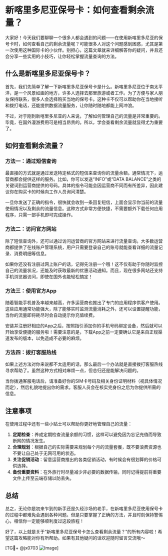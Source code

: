 # 新喀里多尼亚保号卡：如何查看剩余流量？

大家好！今天我们要聊聊一个很多人都会遇到的问题——在使用新喀里多尼亚的保号卡时，如何查看自己的剩余流量呢？可能很多人对这个问题感到困惑，尤其是第一次使用这种国际卡的小伙伴。别担心，这篇文章就来详细解答你的疑问，并且还会分享一些实用的小技巧，让你轻松掌握流量查询的方法。

## 什么是新喀里多尼亚保号卡？

首先，我们先简单了解一下新喀里多尼亚保号卡是什么。新喀里多尼亚位于南太平洋，是一个风景如画的地方，许多人选择去那里旅游或者工作。为了方便与家人朋友保持联系，很多人会选择购买当地的保号卡。这种卡不仅可以帮助你在当地接听和拨打电话，还能提供数据流量服务，让你随时随地都能上网冲浪。

不过，对于刚到新喀里多尼亚的人来说，了解如何管理自己的流量是非常重要的。毕竟，在国外漫游费用可是相当昂贵的。所以，学会查看剩余流量就显得尤为重要了。

## 如何查看剩余流量？

### 方法一：通过短信查询

最直接的方式就是通过发送特定格式的短信来查询你的流量余额。通常情况下，运营商都会提供这样的服务。比如，你可以发送“INFO”或“DATA BALANCE”之类的关键词到运营商提供的号码。具体的指令可能会因运营商不同而有所差异，因此建议你在购买卡的时候向工作人员询问清楚。

一旦你发送了正确的指令，很快就会收到一条回复短信，上面会显示你当前的流量使用情况以及剩余的流量信息。这种方式非常方便快捷，不需要额外下载任何应用程序，只需一部手机即可完成操作。

### 方法二：访问官方网站

除了短信查询外，还可以通过访问运营商的官方网站来进行流量查询。大多数运营商都提供了在线账户管理系统，用户只需要登录自己的账号就能查看详细的流量记录、消费明细等信息。

如果你还没有注册过网上账户的话，记得先注册一个哦！这不仅有助于你随时监控自己的流量状况，还能及时获取最新的优惠活动通知。而且，现在很多网站还支持手机浏览器访问，即使在国外也能轻松搞定！

### 方法三：使用官方App

随着智能手机普及率越来越高，许多运营商也推出了专门的应用程序供客户使用。这些应用通常功能强大，除了能够实时监测流量消耗之外，还可以设置提醒功能，当你的流量即将耗尽时会自动提示你充值续费。

安装并注册好相应的App之后，按照指引添加你的手机号码绑定设备，然后就可以开始享受便捷的服务啦！需要注意的是，下载App之前一定要确认它是来自正规渠道发布的版本，以免造成不必要的麻烦。

### 方法四：拨打客服热线

如果上述方法对你来说都不太适用的话，那么最后一个办法就是直接拨打客服热线寻求帮助了。虽然这种方式相对麻烦一点，但总归还是能解决问题的。

当你拨通客服电话后，请准备好你的SIM卡号码及相关身份证明材料（视具体情况而定），然后礼貌地提出你的需求。客服人员会在核实完身份之后为你提供所需的信息。

## 注意事项

在使用过程中还有一些小贴士可以帮助你更好地管理自己的流量：

1. **定期检查**：养成定期检查流量余额的习惯，这样可以避免因为忘记充值而导致断网的情况发生。
2. **合理规划**：根据自己的实际需要来规划每个月的流量套餐，既不要浪费资源也不要让自己处于无网可用的状态。
3. **关注促销活动**：留意运营商推出的各类促销活动，有时候会有很划算的价格可供选择。
4. **备份重要资料**：在外旅行时尽量减少非必要的数据传输，同时记得提前将重要文件上传至云端存储以防丢失。

## 总结

总之，无论你是初来乍到的新手还是久经沙场的老手，在新喀里多尼亚使用保号卡的过程中都难免会遇到各种问题。但是只要掌握了正确的方法，并且时刻保持警惕心，相信你一定能够顺利度过这段旅程！

好了，以上就是关于“新喀里多尼亚保号卡怎么查看剩余流量？”的所有内容啦！希望这篇攻略能对你有所帮助。如果有其他疑问的话欢迎随时留言交流哦～

[TG💪+ @jx0703 ![Image](https://github.com/user-attachments/assets/dbca1d08-cadb-493c-b0ec-ad6f7a83f270)]